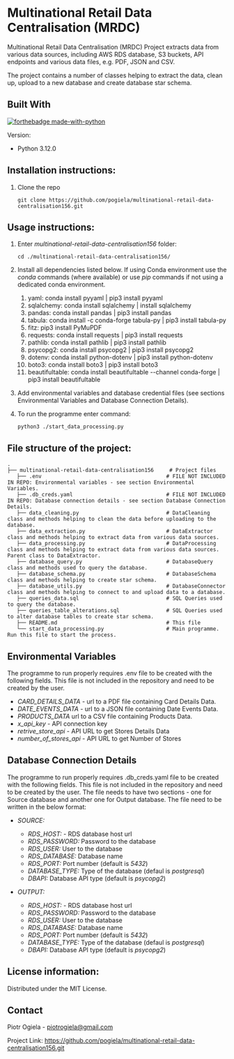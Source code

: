 # Multinational Retail Data Centralisation (MRDC)
Multinational Retail Data Centralisation (MRDC) Project extracts data from various data sources, including AWS RDS database, S3 buckets, API endpoints and various data files, e.g. PDF, JSON and CSV.

The project contains a number of classes helping to extract the data, clean up, upload to a new database and create database star schema.


## Built With

[![forthebadge made-with-python](http://ForTheBadge.com/images/badges/made-with-python.svg)](https://www.python.org/)

Version:
- Python 3.12.0

## Installation instructions:

1. Clone the repo
    ```
    git clone https://github.com/pogiela/multinational-retail-data-centralisation156.git
    ```

## Usage instructions:

1. Enter *multinational-retail-data-centralisation156* folder:
    ```
    cd ./multinational-retail-data-centralisation156/
    ```

2. Install all dependencies listed below. If using Conda environment use the *conda* commands (where available) or use *pip* commands if not using a dedicated conda environment.
    1. yaml: conda install pyyaml | pip3 install pyyaml
    2. sqlalchemy: conda install sqlalchemy | install sqlalchemy
    3. pandas: conda install pandas | pip3 install pandas
    4. tabula: conda install -c conda-forge tabula-py | pip3 install tabula-py
    5. fitz: pip3 install PyMuPDF
    6. requests: conda install requests | pip3 install requests
    7. pathlib: conda install pathlib | pip3 install pathlib
    8. psycopg2: conda install psycopg2 | pip3 install psycopg2
    9. dotenv: conda install python-dotenv | pip3 install python-dotenv
    10. boto3: conda install boto3 | pip3 install boto3
    11. beautifultable: conda install beautifultable --channel conda-forge | pip3 install beautifultable

3. Add environmental variables and database credential files (see sections Environmental Variables and Database Connection Details).

4. To run the programme enter command:
    ```
    python3 ./start_data_processing.py 
    ```

## File structure of the project:
```
.
├── multinational-retail-data-centralisation156     # Project files
   ├── .env                                        # FILE NOT INCLUDED IN REPO: Environmental variables - see section Environmental Variables.
   ├── .db_creds.yaml                              # FILE NOT INCLUDED IN REPO: Database connection details - see section Database Connection Details.
   ├── data_cleaning.py                            # DataCleaning class and methods helping to clean the data before uploading to the database.
   ├── data_extraction.py                          # DataExtractor class and methods helping to extract data from various data sources.
   ├── data_processing.py                          # DataProcessing class and methods helping to extract data from various data sources. Parent class to DataExtractor.
   ├── database_query.py                           # DatabaseQuery class and methods used to query the database.
   ├── database_schema.py                          # DatabaseSchema class and methods helping to create star schema.
   ├── database_utils.py                           # DatabaseConnector class and methods helping to connect to and upload data to a database.
   ├── queries_data.sql                            # SQL Queries used to query the database.
   ├── queries_table_alterations.sql               # SQL Queries used to alter database tables to create star schema.
   ├── README.md                                   # This file
   └── start_data_processing.py                    # Main programme. Run this file to start the process.
```

## Environmental Variables
The programme to run properly requires .env file to be created with the following fields. This file is not included in the repository and need to be created by the user.

- *CARD_DETAILS_DATA* - url to a PDF file containing Card Details Data.
- *DATE_EVENTS_DATA* - url to a JSON file containing Date Events Data.
- *PRODUCTS_DATA* url to a CSV file containing Products Data.
- *x_api_key* - API connection key
- *retrive_store_api* - API URL to get Stores Details Data
- *number_of_stores_api* - API URL to get Number of Stores

## Database Connection Details
The programme to run properly requires .db_creds.yaml file to be created with the following fields. This file is not included in the repository and need to be created by the user. The file needs to have two sections - one for Source database and another one for Output database. The file need to be written in the below format:

- *SOURCE:*
    - *RDS_HOST:* - RDS database host url
    - *RDS_PASSWORD:* Password to the database
    - *RDS_USER:* User to the database
    - *RDS_DATABASE:* Database name
    - *RDS_PORT:* Port number (default is *5432*)
    - *DATABASE_TYPE:* Type of the database (defaul is *postgresql*)
    - *DBAPI:* Database API type (default is *psycopg2*)

- *OUTPUT:*
    - *RDS_HOST:* - RDS database host url
    - *RDS_PASSWORD:* Password to the database
    - *RDS_USER:* User to the database
    - *RDS_DATABASE:* Database name
    - *RDS_PORT:* Port number (default is *5432*)
    - *DATABASE_TYPE:* Type of the database (defaul is *postgresql*)
    - *DBAPI:* Database API type (default is *psycopg2*)


## License information:
Distributed under the MIT License. 

## Contact
Piotr Ogiela - piotrogiela@gmail.com

Project Link: https://github.com/pogiela/multinational-retail-data-centralisation156.git

